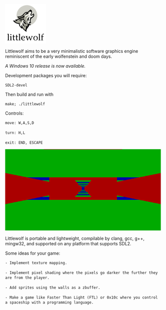 ![screenshot](img/logo.PNG)

Littlewolf aims to be a very minimalistic software graphics
engine reminiscent of the early wolfenstein and doom days.

*A Windows 10 release is now available.*

Development packages you will require:

    SDL2-devel

Then build and run with

    make; ./littlewolf

Controls:

    move: W,A,S,D

    turn: H,L

    exit: END, ESCAPE

![screenshot](img/littlewolf.gif)

Littlewolf is portable and lightweight, compilable by clang, gcc, g++, mingw32,
and supported on any platform that supports SDL2.

Some ideas for your game:

    - Implement texture mapping.

    - Implement pixel shading where the pixels go darker the further they are from the player.

    - Add sprites using the walls as a zbuffer.

    - Make a game like Faster Than Light (FTL) or 0x10c where you control a spaceship with a programming language.

